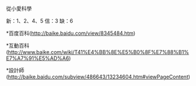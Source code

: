 從小愛科學

新：1、2、4、5
信：3
缺：6

*百度百科(http://baike.baidu.com/view/8345484.htm)

*互動百科(http://www.baike.com/wiki/T41%E4%BB%8E%E5%B0%8F%E7%88%B1%E7%A7%91%E5%AD%A6)

*設計師(http://baike.baidu.com/subview/486643/13234604.htm#viewPageContent)
